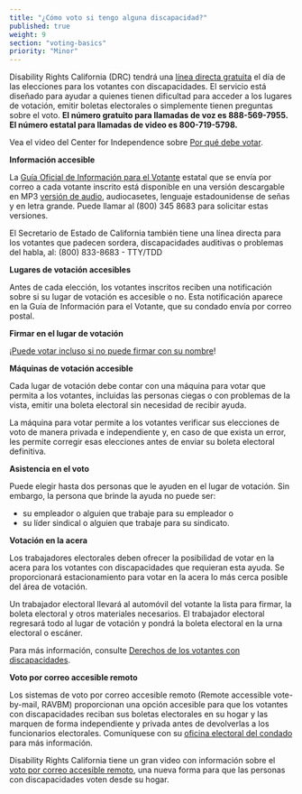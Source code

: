 ```yaml
---
title: "¿Cómo voto si tengo alguna discapacidad?"
published: true
weight: 9
section: "voting-basics"
priority: "Minor"
---
```


Disability Rights California (DRC) tendrá una [línea directa gratuita](https://futureofcaelections.org/wp-content/uploads/DRC-Hotline-3.3.20.pdf) el día de las elecciones para los votantes con discapacidades. El servicio está diseñado para ayudar a quienes tienen dificultad para acceder a los lugares de votación, emitir boletas electorales o simplemente tienen preguntas sobre el voto. **El número gratuito para llamadas de voz es 888-569-7955. El número estatal para llamadas de video es 800-719-5798.**  

Vea el video del Center for Independence sobre [Por qué debe votar](https://www.youtube.com/watch?v=FIX1KFGIhvQ&t=2s).

**Información accesible**  

La [Guía Oficial de Información para el Votante](https://vig.cdn.sos.ca.gov/2020/primary/es/pdf/complete-vig.pdf) estatal que se envía por correo a cada votante inscrito está disponible en una versión descargable en MP3 [versión de audio](http://www.sos.ca.gov/elections/voting-resources/voters-disabilities/), audiocasetes, lenguaje estadounidense de señas y en letra grande. Puede llamar al (800) 345 8683 para solicitar estas versiones. 

El Secretario de Estado de California también tiene una línea directa para los votantes que padecen sordera, discapacidades auditivas o problemas del habla, al: (800) 833-8683 - TTY/TDD  

**Lugares de votación accesibles**  

Antes de cada elección, los votantes inscritos reciben una notificación sobre si su lugar de votación es accesible o no. Esta notificación aparece en la Guía de Información para el Votante, que su condado envía por correo postal. 

**Firmar en el lugar de votación**  

¡[Puede votar incluso si no puede firmar con su nombre](http://www.disabilityrightsca.org/pubs/547301.pdf)! 

**Máquinas de votación accesible**  

Cada lugar de votación debe contar con una máquina para votar que permita a los votantes, incluidas las personas ciegas o con problemas de la vista, emitir una boleta electoral sin necesidad de recibir ayuda. 

La máquina para votar permite a los votantes verificar sus elecciones de voto de manera privada e independiente y, en caso de que exista un error, les permite corregir esas elecciones antes de enviar su boleta electoral definitiva. 

**Asistencia en el voto**  

Puede elegir hasta dos personas que le ayuden en el lugar de votación. Sin embargo, la persona que brinde la ayuda no puede ser:  
- su empleador o alguien que trabaje para su empleador o  
- su líder sindical o alguien que trabaje para su sindicato. 

**Votación en la acera**  

Los trabajadores electorales deben ofrecer la posibilidad de votar en la acera para los votantes con discapacidades que requieran esta ayuda. Se proporcionará estacionamiento para votar en la acera lo más cerca posible del área de votación. 

Un trabajador electoral llevará al automóvil del votante la lista para firmar, la boleta electoral y otros materiales necesarios.  El trabajador electoral regresará todo al lugar de votación y pondrá la boleta electoral en la urna electoral o escáner. 

Para más información, consulte [Derechos de los votantes con discapacidades](#menu-item-derechos-de-los-votantes-con-discapacidades). 

**Voto por correo accesible remoto**  

Los sistemas de voto por correo accesible remoto (Remote accessible vote-by-mail, RAVBM) proporcionan una opción accesible para que los votantes con discapacidades reciban sus boletas electorales en su hogar y las marquen de forma independiente y privada antes de devolverlas a los funcionarios electorales. Comuníquese con su [oficina electoral del condado](#section-election-office-contact) para más información. 

Disability Rights California tiene un gran video con información sobre el [voto por correo accesible remoto](https://youtu.be/54-Xbg5Nbg4), una nueva forma para que las personas con discapacidades voten desde su hogar. 
 
